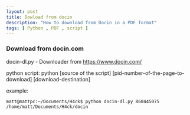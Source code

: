 ```yaml
---
layout: post
title: Dowload from docin
description: "How to download from Docin in a PDF format"
tags: [ Python , PDF , script ]
---
```


### Download from docin.com


docin-dl.py - Downloader from https://www.docin.com/

python script:
python [source of the script] [pid-number-of-the-page-to-download] [download-destination]


example:
```
matt@mattpc:~/Documents/H4ck$ python docin-dl.py 860445075 /home/matt/Documents/H4ck/docin
```